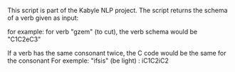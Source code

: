 This script is part of the Kabyle NLP project. 
The script returns the schema of a verb given as input:

for example: for verb "gzem" (to cut), the verb schema would be "C1C2eC3"

If a verb has the same consonant twice, the C code would be the same for the consonant
For exemple: "ifsis" (be light) : iC1C2iC2 

